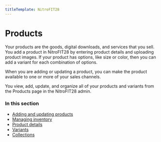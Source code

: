 ```yaml
---
titleTemplate: NitroFIT28
---
```


# Products

Your products are the goods, digital downloads, and services that you sell. You add a product in NitroFIT28 by entering product details and uploading product images. If your product has options, like size or color, then you can add a variant for each combination of options.

When you are adding or updating a product, you can make the product available to one or more of your sales channels.

You view, add, update, and organize all of your products and variants from the Products page in the NitroFIT28 admin.

### In this section

-   [Adding and updating products](/nitrofit28/products/add-update)
-   [Managing inventory](/nitrofit28/products/inventory)
-   [Product details](/nitrofit28/products/details)
-   [Variants](/nitrofit28/products/variants)
-   [Collections](/nitrofit28/products/collections)